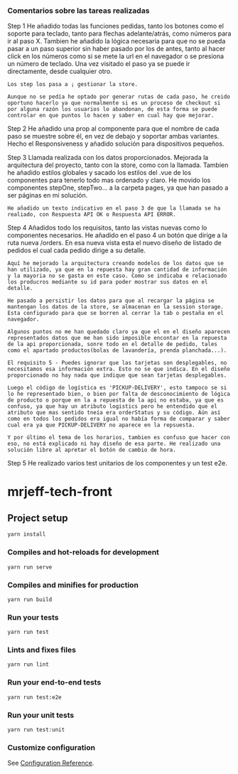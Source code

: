 ### Comentarios sobre las tareas realizadas
Step 1
    He añadido todas las funciones pedidas, tanto los botones como el soporte para teclado, tanto para flechas adelante/atrás, como números para ir al paso X. Tambien he añadido la lógica necesaria para que no se pueda pasar a un paso superior sin haber pasado por los de antes, tanto al hacer click en los números como si se mete la url en el navegador o se presiona un número de teclado. Una vez visitado el paso ya se puede ir directamente, desde cualquier otro.

    Los step los pasa a ¡ gestionar la store.

    Aunque no se pedía he optado por generar rutas de cada paso, he creido oportuno hacerlo ya que normalmente si es un proceso de checkout si por alguna razón los usuarios lo abandonan, de esta forma se puede controlar en que puntos lo hacen y saber en cual hay que mejorar.

Step 2
    He añadido una prop al componente para que el nombre de cada paso se muestre sobre él, en vez de debajo y soportar ambas variantes.
    Hecho el Responsiveness y añadido solución para dispositivos pequeños.

Step 3
    Llamada realizada con los datos proporcionados. Mejorada la arquitectura del proyecto, tanto con la store, como con la llamada. Tambien he añadido estilos globales y sacado los estilos del .vue de los componentes para tenerlo todo mas ordenado y claro. He movido los componentes stepOne, stepTwo... a la carpeta pages, ya que han pasado a ser páginas en mi solución.

    He añadido un texto indicativo en el paso 3 de que la llamada se ha realiado, con Respuesta API OK o Respuesta API ERROR.

Step 4
    Añadidos todo los requisitos, tanto las vistas nuevas como lo componentes necesarios. He añadido en el paso 4 un botón que dirige a la ruta nueva /orders. En esa nueva vista esta el nuevo diseño de listado de pedidos el cual cada pedido dirige a su detalle.

    Aquí he mejorado la arquitectura creando modelos de los datos que se han utilizado, ya que en la repuesta hay gran cantidad de información y la mayoria no se gasta en este caso. Como se indicaba e relacionado los producros mediante su id para poder mostrar sus datos en el detalle.

    He pasado a persistir los datos para que al recargar la página se mantengan los datos de la store, se almacenan en la session storage. Esta configurado para que se borren al cerrar la tab o pestaña en el navegador.

    Algunos puntos no me han quedado claro ya que el en el diseño aparecen representados datos que me han sido imposible encontar en la repuesta de la api proporcionada, sonre todo en el detalle de pedido, tales como el apartado productos(bolas de lavandería, prenda planchada...).

    El requisito 5 - Puedes ignorar que las tarjetas son desplegables, no necesitamos esa información extra. Esto no se que indica. En el diseño proporcionado no hay nada que indique que sean tarjetas desplegables.

    Luego el código de logística es 'PICKUP-DELIVERY', esto tampoco se si lo he representado bien, o bien por falta de desconocimiento de lógica de producto o porque en la a repuesta de la api no estaba, ya que es confuso, ya que hay un atributo logistics pero he entendido que el atributo que mas sentido tneía era orderStatus y su código. Aún así como en todos los pedidos era igual no había forma de comparar y saber cual era ya que PICKUP-DELIVERY no aparece en la repsuesta.

    Y por último el tema de los horarios, tambien es confuso que hacer con eso, no está explicado ni hay diseño de esa parte. He realizado una solución libre al apretar el botón de cambio de hora.

Step 5
    He realizado varios test unitarios de los componentes y un test e2e.


# mrjeff-tech-front

## Project setup
```
yarn install
```

### Compiles and hot-reloads for development
```
yarn run serve
```

### Compiles and minifies for production
```
yarn run build
```

### Run your tests
```
yarn run test
```

### Lints and fixes files
```
yarn run lint
```

### Run your end-to-end tests
```
yarn run test:e2e
```

### Run your unit tests
```
yarn run test:unit
```

### Customize configuration
See [Configuration Reference](https://cli.vuejs.org/config/).
